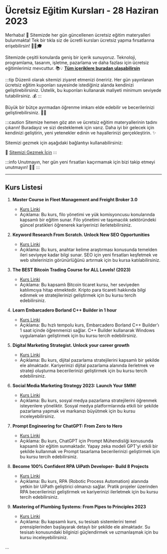 # Ücretsiz Eğitim Kursları - 28 Haziran 2023

Merhaba! 🌟 Sitemizde her gün güncellenen ücretsiz eğitim materyalleri bulunmakta! Tek bir tıkla siz de ücretli kursları ücretsiz yapma fırsatlarına erişebilirsin! 👨‍💻🎓

Sitemizde çeşitli konularda geniş bir içerik sunuyoruz. Teknoloji, programlama, tasarım, işletme, pazarlama ve daha fazlası için ücretsiz eğitimlerimiz mevcuttur. 📚💡 **[Tüm içeriklere buradan ulaşabilirsin](https://web3ogren.com/docs/category/bilgisayar-bilimleri)**

:::tip
Düzenli olarak sitemizi ziyaret etmenizi öneririz. Her gün yayınlanan ücretsiz eğitim kuponları sayesinde istediğiniz alanda kendinizi geliştirebilirsiniz. Üstelik, bu kuponları kullanarak maliyeti minimum seviyede tutabilirsiniz. 💰
:::

Büyük bir bütçe ayırmadan öğrenme imkanı elde edebilir ve becerilerinizi geliştirebilirsiniz. 🚀🌈

:::caution
Sitemize hemen göz atın ve ücretsiz eğitim materyallerinin tadını çıkarın! Buradayız ve sizi desteklemek için varız. Daha iyi bir gelecek için kendinizi geliştirin, yeni yetenekler edinin ve hayallerinizi gerçekleştirin. ✨

Sitemizi gezmek için aşağıdaki bağlantıyı kullanabilirsiniz:

🔗 [Sitemizi Gezmek İçin](https://web3ogren.com)
:::

:::info
Unutmayın, her gün yeni fırsatları kaçırmamak için bizi takip etmeyi unutmayın! 📅🔔
:::

--- 

## Kurs Listesi

1. **Master Course in Fleet Management and Freight Broker 3.0**
   - [Kurs Linki](https://www.udemy.com/course/fleet-management-freight-broker-freight-forwarder-fleet-manager/?couponCode=7595B1182D06E3772A74)
   - Açıklama: Bu kurs, filo yönetimi ve yük komisyoncusu konularında kapsamlı bir eğitim sunar. Filo yönetimi ve taşımacılık sektöründeki güncel pratikleri öğrenerek kariyerinizi ilerletebilirsiniz.

2. **Keyword Research From Scratch. Unlock New SEO Opportunities**
   - [Kurs Linki](https://www.udemy.com/course/keyword_research/?couponCode=KEY2706)
   - Açıklama: Bu kurs, anahtar kelime araştırması konusunda temelden ileri seviyeye kadar bilgi sunar. SEO için yeni fırsatları keşfetmek ve web sitelerinizin görünürlüğünü artırmak için bu kursa katılabilirsiniz.

3. **The BEST Bitcoin Trading Course for ALL Levels! (2023)**
   - [Kurs Linki](https://www.udemy.com/course/best-bitcoin-trading-course/?couponCode=154F31E941B7DDD0931B)
   - Açıklama: Bu kapsamlı Bitcoin ticaret kursu, her seviyeden katılımcıya hitap etmektedir. Kripto para ticareti hakkında bilgi edinmek ve stratejilerinizi geliştirmek için bu kursu tercih edebilirsiniz.

4. **Learn Embarcadero Borland C++ Builder in 1 hour**
   - [Kurs Linki](https://www.udemy.com/course/embarcadero-c-builder/?couponCode=JUNE24FREE)
   - Açıklama: Bu hızlı tempolu kurs, Embarcadero Borland C++ Builder'ı 1 saat içinde öğrenmenizi sağlar. C++ Builder kullanarak Windows uygulamaları geliştirmek için bu kursu tercih edebilirsiniz.



5. **Digital Marketing Strategist. Unlock your career growth**
   - [Kurs Linki](https://www.udemy.com/course/digital-marketing-strategy-from-scratch-course/?couponCode=DMSFREE2706)
   - Açıklama: Bu kurs, dijital pazarlama stratejilerini kapsamlı bir şekilde ele almaktadır. Kariyerinizi dijital pazarlama alanında ilerletmek ve strateji oluşturma becerilerinizi geliştirmek için bu kursu tercih edebilirsiniz.

6. **Social Media Marketing Strategy 2023: Launch Your SMM!**
   - [Kurs Linki](https://www.udemy.com/course/social-media-marketing-strategy-course/?couponCode=SMM2706)
   - Açıklama: Bu kurs, sosyal medya pazarlama stratejilerini öğrenmek isteyenlere yöneliktir. Sosyal medya platformlarında etkili bir şekilde pazarlama yapmak ve markanızı büyütmek için bu kursu inceleyebilirsiniz.

7. **Prompt Engineering for ChatGPT: From Zero to Hero**
   - [Kurs Linki](https://www.udemy.com/course/prompt-engineering/?couponCode=REALDISCOUNT)
   - Açıklama: Bu kurs, ChatGPT için Prompt Mühendisliği konusunda kapsamlı bir eğitim sunmaktadır. Yapay zeka modeli GPT'yi etkili bir şekilde kullanmak ve Prompt tasarlama becerilerinizi geliştirmek için bu kursu tercih edebilirsiniz.

8. **Become 100% Confident RPA UiPath Developer- Build 8 Projects**
   - [Kurs Linki](https://www.udemy.com/course/go-from-zero-to-hero-build-rpa-uipath-projects-from-scratch/?couponCode=2A30FA4B9C651DCBE4E5)
   - Açıklama: Bu kurs, RPA (Robotic Process Automation) alanında yetkin bir UiPath geliştirici olmanızı sağlar. Pratik projeler üzerinden RPA becerilerinizi geliştirmek ve kariyerinizi ilerletmek için bu kursu tercih edebilirsiniz.

9. **Mastering of Plumbing Systems: From Pipes to Principles 2023**
    - [Kurs Linki](https://www.udemy.com/course/mastering-of-plumbing-systems-from-pipes-to-principles2023/?couponCode=0782D7F57E42B8EFBA8C)
    - Açıklama: Bu kapsamlı kurs, su tesisatı sistemlerini temel prensiplerinden başlayarak detaylı bir şekilde ele almaktadır. Su tesisatı konusundaki bilginizi güçlendirmek ve uzmanlaşmak için bu kursu inceleyebilirsiniz.

...
